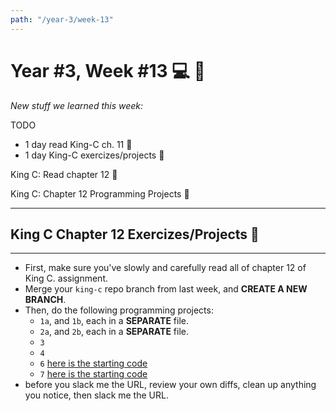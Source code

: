 ```yaml
---
path: "/year-3/week-13"
---
```


# Year #3, Week #13 💻 🏒

_New stuff we learned this week:_

TODO

- 1 day read King-C ch. 11 👑
- 1 day King-C exercizes/projects 👑

<Checkable id="king-c-read">King C: Read chapter 12 👑</Checkable>

<Checkable id="king-c">King C: Chapter 12 Programming Projects 👑</Checkable>

---

## King C Chapter 12 Exercizes/Projects 👑

---

- First, make sure you've slowly and carefully read all of chapter 12 of King C.
  assignment.
- Merge your `king-c` repo branch from last week, and **CREATE A NEW BRANCH**.
- Then, do the following programming projects:
  - `1a`, and `1b`, each in a **SEPARATE** file.
  - `2a`, and `2b`, each in a **SEPARATE** file.
  - `3`
  - `4`
  - `6`
    [here is the starting code](https://gitlab.howtocomputer.link/-/snippets/8)
  - `7`
    [here is the starting code](https://gitlab.howtocomputer.link/-/snippets/9)
- before you slack me the URL, review your own diffs, clean up anything you
  notice, then slack me the URL.
